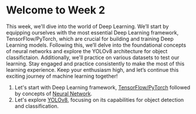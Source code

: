# Welcome to Week 2
This week, we'll dive into the world of Deep Learning. We’ll start by equipping ourselves with the most essential Deep Learning framework, TensorFlow/PyTorch, which are crucial for building and training Deep Learning models. Following this, we’ll delve into the foundational concepts of neural networks and explore the YOLOv8 architecture for object classifictaion. Additionally, we'll practice on various datasets to test our learning.
Stay engaged and practice consistently to make the most of this learning experience. Keep your enthusiasm high, and let’s continue this exciting journey of machine learning together!

1) Let's start with Deep Learning framework, [TensorFlow/PyTorch](https://github.com/VarunSriTeja/WIDS--FaceCipher/tree/main/WEEK2/Tensorflow%20or%20pytorch) followed by concepts of [Neural Network](https://github.com/VarunSriTeja/WIDS--FaceCipher/tree/main/WEEK2/Tensorflow%20or%20pytorch).
2) Let's explore [YOLOv8](), focusing on its capabilities for object detection and classification.
